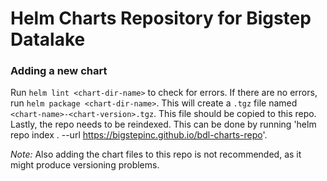 # Helm Charts Repository for Bigstep Datalake

### Adding a new chart
Run `helm lint <chart-dir-name>` to check for errors.
If there are no errors, run `helm package <chart-dir-name>`. This will create a `.tgz` file named `<chart-name>-<chart-version>.tgz`.
This file should be copied to this repo.
Lastly, the repo needs to be reindexed. This can be done by running 'helm repo index . --url https://bigstepinc.github.io/bdl-charts-repo'.

*Note:* Also adding the chart files to this repo is not recommended, as it might produce versioning problems.

